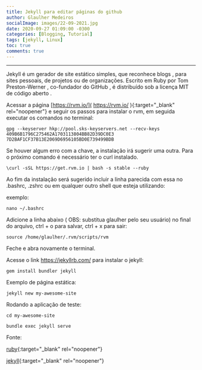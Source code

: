 ```yaml
---
title: Jekyll para editar páginas do github
author: Glaulher Medeiros
socialImage: images/22-09-2021.jpg
date: 2020-09-27 01:09:00 -0300
categories: [Blogging, Tutorial]
tags: [jekyll, Linux]
toc: true
comments: true
---
```

***

Jekyll é um gerador de site estático simples, que reconhece blogs , para sites pessoais, de projetos ou de organizações. Escrito em Ruby por Tom Preston-Werner , co-fundador do GitHub , é distribuído sob a licença MIT de código aberto .

Acessar a página  [https://rvm.io/]( https://rvm.io/ ){:target="_blank" rel="noopener"}  e seguir os passos para instalar o rvm, em seguida executar os comandos no terminal:


```shell
gpg --keyserver hkp://pool.sks-keyservers.net --recv-keys 409B6B1796C275462A1703113804BB82D39DC0E3 7D2BAF1CF37B13E2069D6956105BD0E739499BDB
```
Se houver algum erro com a chave, a instalação irá sugerir uma outra.
Para o próximo comando é necessário ter o curl instalado.

```shell
\curl -sSL https://get.rvm.io | bash -s stable --ruby
```

Ao fim da instalação será sugerido incluir a linha parecida com essa no .bashrc, .zshrc ou em qualquer outro shell que esteja utilizando:

exemplo:

```shell
nano ~/.bashrc
```

Adicione a linha abaixo ( OBS: substitua glaulher pelo seu usuário) no final do arquivo, ctrl + o para salvar, ctrl + x para sair:

```shell
source /home/glaulher/.rvm/scripts/rvm
```

Feche e abra novamente o terminal.

Acesse o link https://jekyllrb.com/ para instalar o jekyll:

```shell
gem install bundler jekyll
```
Exemplo de página estática:

```shell
jekyll new my-awesome-site
```

Rodando a aplicação de teste:

```shell
cd my-awesome-site
```
```shell
bundle exec jekyll serve
```



Fonte:

[ruby]( https://www.ruby-lang.org/pt/){:target="_blank" rel="noopener"}

[jekyll](https://jekyllrb.com/){:target="_blank" rel="noopener"}

​

